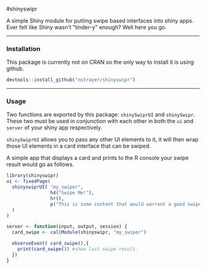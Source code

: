 #shinyswipr

A simple Shiny module for putting swipe based interfaces into shiny apps. Ever felt like Shiny wasn't "tinder-y" enough? Well here you go. 

---

### Installation 

This package is currently not on CRAN so the only way to install it is using github.

```r
devtools::install_github("nstrayer/shinyswipr")
```

---

### Usage

Two functions are exported by this package: `shinySwiprUI` and `shinySwipr`. These two must be used in conjunction with each other in both the `ui` and `server` of your shiny app respectively. 

`shinySwiprUI` allows you to pass any other UI elements to it, it will then wrap those UI elements in a card interface that can be swiped. 

A simple app that displays a card and prints to the R console your swipe result would go as follows. 

```r
library(shinyswipr)
ui <- fixedPage(
  shinyswiprUI( "my_swiper",
                h4("Swipe Me!"),
                hr(),
                p("This is some content that would warrent a good swipe")
  )
)

server <- function(input, output, session) {
  card_swipe <- callModule(shinyswipr, "my_swiper")

  observeEvent( card_swipe(),{
    print(card_swipe()) #show last swipe result. 
  }) 
}
```
